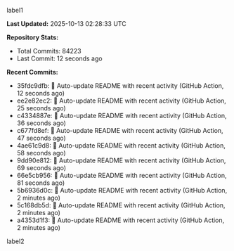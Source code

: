 
label1 
<!-- ACTIVITY_START -->
**Last Updated:** 2025-10-13 02:28:33 UTC

**Repository Stats:**
- Total Commits: 84223
- Last Commit: 12 seconds ago

**Recent Commits:**
- 35fdc9dfb: 🤖 Auto-update README with recent activity (GitHub Action, 12 seconds ago)
- ee2e82ec2: 🤖 Auto-update README with recent activity (GitHub Action, 25 seconds ago)
- c4334887e: 🤖 Auto-update README with recent activity (GitHub Action, 36 seconds ago)
- c677fd8ef: 🤖 Auto-update README with recent activity (GitHub Action, 47 seconds ago)
- 4ae61c9d8: 🤖 Auto-update README with recent activity (GitHub Action, 58 seconds ago)
- 9dd90e812: 🤖 Auto-update README with recent activity (GitHub Action, 69 seconds ago)
- 66e5cb956: 🤖 Auto-update README with recent activity (GitHub Action, 81 seconds ago)
- 5b6936d0c: 🤖 Auto-update README with recent activity (GitHub Action, 2 minutes ago)
- 5c168db5d: 🤖 Auto-update README with recent activity (GitHub Action, 2 minutes ago)
- a4353d1f3: 🤖 Auto-update README with recent activity (GitHub Action, 2 minutes ago)
<!-- ACTIVITY_END -->

label2
